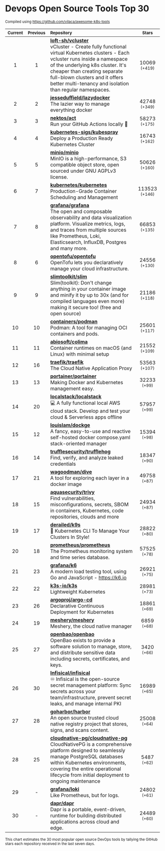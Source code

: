 # Devops Open Source Tools Top 30
<sup>Compiled using https://github.com/vilaca/awesome-k8s-tools</sup>
<div align="center">

|<sub>Current</sub>|<sub>Previous</sub>|<sub>Repository</sub>|<sub>Stars</sub>|
|:---:|:---:|:---|:---:|
|1|1|[**loft-sh/vcluster**](https://github.com/loft-sh/vcluster)<br/>vCluster - Create fully functional virtual Kubernetes clusters - Each vcluster runs inside a namespace of the underlying k8s cluster. It's cheaper than creating separate full-blown clusters and it offers better multi-tenancy and isolation than regular namespaces.|10069 <sup>(+419)</sup>|
|2|2|[**jesseduffield/lazydocker**](https://github.com/jesseduffield/lazydocker)<br/>The lazier way to manage everything docker|42748 <sup>(+349)</sup>|
|3|3|[**nektos/act**](https://github.com/nektos/act)<br/>Run your GitHub Actions locally 🚀|58273 <sup>(+175)</sup>|
|4|4|[**kubernetes-sigs/kubespray**](https://github.com/kubernetes-sigs/kubespray)<br/>Deploy a Production Ready Kubernetes Cluster|16743 <sup>(+162)</sup>|
|5|5|[**minio/minio**](https://github.com/minio/minio)<br/>MinIO is a high-performance, S3 compatible object store, open sourced under GNU AGPLv3 license.|50626 <sup>(+160)</sup>|
|6|7|[**kubernetes/kubernetes**](https://github.com/kubernetes/kubernetes)<br/>Production-Grade Container Scheduling and Management|113523 <sup>(+146)</sup>|
|7|8|[**grafana/grafana**](https://github.com/grafana/grafana)<br/>The open and composable observability and data visualization platform. Visualize metrics, logs, and traces from multiple sources like Prometheus, Loki, Elasticsearch, InfluxDB, Postgres and many more. |66853 <sup>(+135)</sup>|
|8|6|[**opentofu/opentofu**](https://github.com/opentofu/opentofu)<br/>OpenTofu lets you declaratively manage your cloud infrastructure.|24556 <sup>(+130)</sup>|
|9|9|[**slimtoolkit/slim**](https://github.com/slimtoolkit/slim)<br/>Slim(toolkit): Don't change anything in your container image and minify it by up to 30x (and for compiled languages even more) making it secure too! (free and open source)|21186 <sup>(+118)</sup>|
|10|10|[**containers/podman**](https://github.com/containers/podman)<br/>Podman: A tool for managing OCI containers and pods.|25601 <sup>(+117)</sup>|
|11|11|[**abiosoft/colima**](https://github.com/abiosoft/colima)<br/>Container runtimes on macOS (and Linux) with minimal setup|21552 <sup>(+109)</sup>|
|12|16|[**traefik/traefik**](https://github.com/traefik/traefik)<br/>The Cloud Native Application Proxy|53563 <sup>(+107)</sup>|
|13|13|[**portainer/portainer**](https://github.com/portainer/portainer)<br/>Making Docker and Kubernetes management easy.|32233 <sup>(+99)</sup>|
|14|20|[**localstack/localstack**](https://github.com/localstack/localstack)<br/>💻 A fully functional local AWS cloud stack. Develop and test your cloud & Serverless apps offline|57957 <sup>(+99)</sup>|
|15|12|[**louislam/dockge**](https://github.com/louislam/dockge)<br/>A fancy, easy-to-use and reactive self-hosted docker compose.yaml stack-oriented manager|15394 <sup>(+98)</sup>|
|16|14|[**trufflesecurity/trufflehog**](https://github.com/trufflesecurity/trufflehog)<br/>Find, verify, and analyze leaked credentials|18347 <sup>(+90)</sup>|
|17|21|[**wagoodman/dive**](https://github.com/wagoodman/dive)<br/>A tool for exploring each layer in a docker image|49758 <sup>(+87)</sup>|
|18|15|[**aquasecurity/trivy**](https://github.com/aquasecurity/trivy)<br/>Find vulnerabilities, misconfigurations, secrets, SBOM in containers, Kubernetes, code repositories, clouds and more|24934 <sup>(+87)</sup>|
|19|17|[**derailed/k9s**](https://github.com/derailed/k9s)<br/>🐶 Kubernetes CLI To Manage Your Clusters In Style!|28822 <sup>(+80)</sup>|
|20|18|[**prometheus/prometheus**](https://github.com/prometheus/prometheus)<br/>The Prometheus monitoring system and time series database.|57525 <sup>(+78)</sup>|
|21|23|[**grafana/k6**](https://github.com/grafana/k6)<br/>A modern load testing tool, using Go and JavaScript - https://k6.io|26921 <sup>(+75)</sup>|
|22|22|[**k3s-io/k3s**](https://github.com/k3s-io/k3s)<br/>Lightweight Kubernetes|28981 <sup>(+73)</sup>|
|23|26|[**argoproj/argo-cd**](https://github.com/argoproj/argo-cd)<br/>Declarative Continuous Deployment for Kubernetes|18861 <sup>(+69)</sup>|
|24|19|[**meshery/meshery**](https://github.com/meshery/meshery)<br/>Meshery, the cloud native manager|6859 <sup>(+68)</sup>|
|25|27|[**openbao/openbao**](https://github.com/openbao/openbao)<br/>OpenBao exists to provide a software solution to manage, store, and distribute sensitive data including secrets, certificates, and keys.|3420 <sup>(+66)</sup>|
|26|30|[**Infisical/infisical**](https://github.com/Infisical/infisical)<br/>♾ Infisical is the open-source secret management platform: Sync secrets across your team/infrastructure, prevent secret leaks, and manage internal PKI|16989 <sup>(+65)</sup>|
|27|28|[**goharbor/harbor**](https://github.com/goharbor/harbor)<br/>An open source trusted cloud native registry project that stores, signs, and scans content.|25008 <sup>(+64)</sup>|
|28|25|[**cloudnative-pg/cloudnative-pg**](https://github.com/cloudnative-pg/cloudnative-pg)<br/>CloudNativePG is a comprehensive platform designed to seamlessly manage PostgreSQL databases within Kubernetes environments, covering the entire operational lifecycle from initial deployment to ongoing maintenance|5487 <sup>(+62)</sup>|
|29|-|[**grafana/loki**](https://github.com/grafana/loki)<br/>Like Prometheus, but for logs.|24802 <sup>(+61)</sup>|
|30|-|[**dapr/dapr**](https://github.com/dapr/dapr)<br/>Dapr is a portable, event-driven, runtime for building distributed applications across cloud and edge.|24489 <sup>(+60)</sup>|


</div>

<sub>This chart estimates the 30 most popular open source DevOps tools by tallying the GitHub stars each repository received in the last seven days.</sub>

